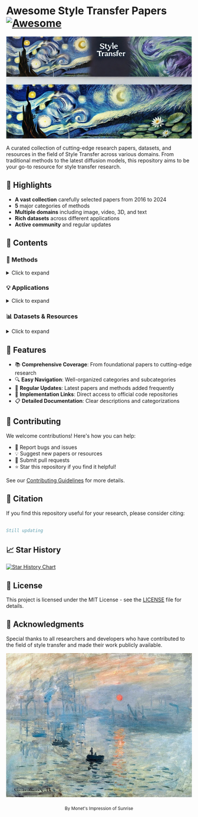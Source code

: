 # Awesome Style Transfer Papers [![Awesome](https://awesome.re/badge.svg)](https://awesome.re)

<p align="center">
  <img src="assets/banner.jpg" alt="Style Transfer Banner">
</p>

A curated collection of cutting-edge research papers, datasets, and resources in the field of Style Transfer across various domains. From traditional methods to the latest diffusion models, this repository aims to be your go-to resource for style transfer research.


## 🚀 Highlights

- **A vast collection** carefully selected papers from 2016 to 2024
- **5** major categories of methods
- **Multiple domains** including image, video, 3D, and text
- **Rich datasets** across different applications
- **Active community** and regular updates

## 📑 Contents

### 🎨 Methods
<details>
<summary>Click to expand</summary>

- [Traditional Methods](Methods/traditional.md) - Classical approaches to style transfer
- [GAN-based Methods](Methods/gan.md) - Generative adversarial network approaches
- [VAE-based Methods](Methods/vae.md) - Variational autoencoder methods
- [Diffusion-based Methods](Methods/Diffusion.md) - Latest advances in diffusion models
</details>

### 💡 Applications
<details>
<summary>Click to expand</summary>

- [Text Style Transfer](application/text.md) - Natural language style transformation
- [Video Style Transfer](application/video.md) - Temporal coherent style transfer
- [3D Style Transfer](application/3d.md) - Style transfer in 3D space
- [Domain Adaptation](application/domain.md) - Cross-domain style adaptation
- [Portrait Style Transfer](application/portrait.md) - Human portrait stylization
</details>

### 📊 Datasets & Resources
<details>
<summary>Click to expand</summary>

- [Image Datasets](dataset/image_dataset.md)
- [Video Datasets](dataset/video_dataset.md)
- [3D Datasets](dataset/3d_dataset.md)
- [Text Datasets](dataset/text_dataset.md)
- [Domain Datasets](dataset/domain_dataset.md)
</details>


## 🌟 Features

- 📚 **Comprehensive Coverage**: From foundational papers to cutting-edge research
- 🔍 **Easy Navigation**: Well-organized categories and subcategories
- 🔄 **Regular Updates**: Latest papers and methods added frequently
- 🔗 **Implementation Links**: Direct access to official code repositories
- 📋 **Detailed Documentation**: Clear descriptions and categorizations

## 🤝 Contributing

We welcome contributions! Here's how you can help:

- 🐛 Report bugs and issues
- 💡 Suggest new papers or resources
- 🔧 Submit pull requests
- ⭐ Star this repository if you find it helpful!

See our [Contributing Guidelines](CONTRIBUTING.md) for more details.

## 📖 Citation

If you find this repository useful for your research, please consider citing:

```bibtex

Still updating

```

## 📈 Star History

[![Star History Chart](https://api.star-history.com/svg?repos=neptune-T/Awesome-Style-Transfer&type=Date)](https://star-history.com/#neptune-T/Awesome-Style-Transfer&Date)

## 📄 License

This project is licensed under the MIT License - see the [LICENSE](LICENSE) file for details.

## 🙏 Acknowledgments

Special thanks to all researchers and developers who have contributed to the field of style transfer and made their work publicly available.

<p align="center">
  <img src="assets/impression-sunrise.jpg" alt="Footer" width="800px"/>
</p>

<div align="center">
  <sub>By Monet's Impression of Sunrise</sub>
</div>